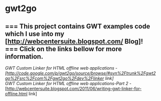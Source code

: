# gwt2go

=== This project contains GWT examples code which I use into my [http://webcentersuite.blogspot.com/ Blog]! ===
Click on the links bellow for more information.<br>
----
*_GWT Custom Linker for HTML offline web applications_ - [http://code.google.com/p/gwt2go/source/browse/#svn%2Ftrunk%2Fgwt2go%2Fsrc%2Fcom%2Fgwt2go%2Fdev%2Flinker link]*<br>
_GWT Custom Linker for HTML offline web applications-Part 2_ - [http://webcentersuite.blogspot.com/2011/06/writing-gwt-linker-for-offline.html link]<br>
